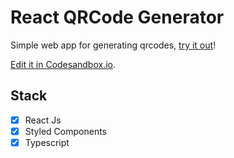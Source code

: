 # React QRCode Generator

Simple web app for generating qrcodes, [try it out](https://9vcj6.csb.app/)!

[Edit it in Codesandbox.io](https://codesandbox.io/s/github/lenilsondc/react-qrcode-generator-app).

## Stack

- [x] React Js
- [x] Styled Components
- [x] Typescript
